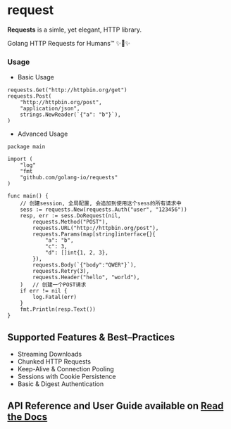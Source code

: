 # request

**Requests** is a simle, yet elegant, HTTP library. 

Golang HTTP Requests for Humans™ ✨🍰✨

### Usage

* Basic Usage

```(golang)
requests.Get("http://httpbin.org/get")
requests.Post(
    "http://httpbin.org/post", 
    "application/json", 
    strings.NewReader(`{"a": "b"}`),
)
```

* Advanced Usage

```(golang)
package main

import (
    "log"
    "fmt
    "github.com/golang-io/requests"
)

func main() {
    // 创建session, 全局配置, 会追加到使用这个sess的所有请求中
    sess := requests.New(requests.Auth("user", "123456"))   
    resp, err := sess.DoRequest(nil,
        requests.Method("POST"),
        requests.URL("http://httpbin.org/post"),
        requests.Params(map[string]interface{}{
            "a": "b",
            "c": 3,
            "d": []int{1, 2, 3},
        }),
        requests.Body(`{"body":"QWER"}`),
        requests.Retry(3),
        requests.Header("hello", "world"),
    )   // 创建一个POST请求
    if err != nil {
        log.Fatal(err)
    }
    fmt.Println(resp.Text())
}
```

## Supported Features & Best–Practices
* Streaming Downloads
* Chunked HTTP Requests
* Keep-Alive & Connection Pooling
* Sessions with Cookie Persistence
* Basic & Digest Authentication

## API Reference and User Guide available on [Read the Docs](https://pkg.go.dev/github.com/golang-io/requests)